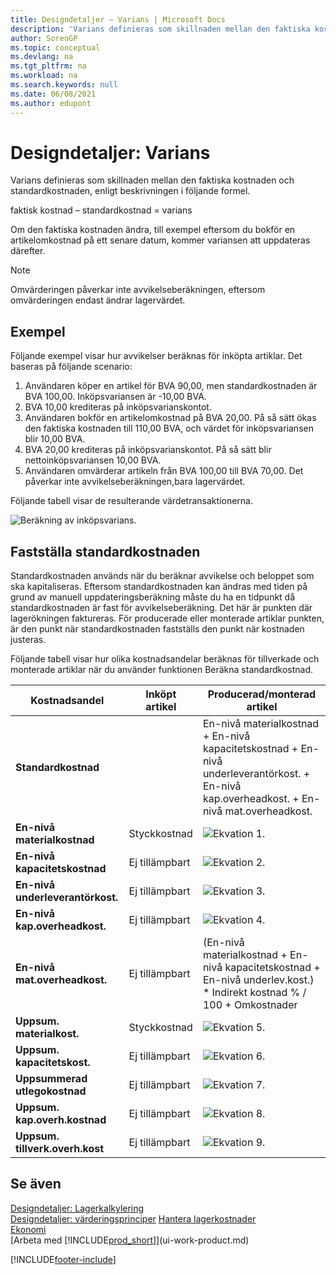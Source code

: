 ```yaml
---
title: Designdetaljer – Varians | Microsoft Docs
description: 'Varians definieras som skillnaden mellan den faktiska kostnaden och standardkostnaden, enligt beskrivningen i följande formel.'
author: SorenGP
ms.topic: conceptual
ms.devlang: na
ms.tgt_pltfrm: na
ms.workload: na
ms.search.keywords: null
ms.date: 06/08/2021
ms.author: edupont
---
```

# <a name="design-details-variance"></a><a name="design-details-variance"></a>Designdetaljer: Varians
Varians definieras som skillnaden mellan den faktiska kostnaden och standardkostnaden, enligt beskrivningen i följande formel.  

 faktisk kostnad – standardkostnad = varians  

 Om den faktiska kostnaden ändra, till exempel eftersom du bokför en artikelomkostnad på ett senare datum, kommer variansen att uppdateras därefter.  

> [!NOTE]  
>  Omvärderingen påverkar inte avvikelseberäkningen, eftersom omvärderingen endast ändrar lagervärdet.  

## <a name="example"></a><a name="example"></a>Exempel
 Följande exempel visar hur avvikelser beräknas för inköpta artiklar. Det baseras på följande scenario:  

1.  Användaren köper en artikel för BVA 90,00, men standardkostnaden är BVA 100,00. Inköpsvariansen är -10,00 BVA.  
2.  BVA 10,00 krediteras på inköpsvarianskontot.  
3.  Användaren bokför en artikelomkostnad på BVA 20,00. På så sätt ökas den faktiska kostnaden till 110,00 BVA, och värdet för inköpsvariansen blir 10,00 BVA.  
4.  BVA 20,00 krediteras på inköpsvarianskontot. På så sätt blir nettoinköpsvariansen 10,00 BVA.  
5.  Användaren omvärderar artikeln från BVA 100,00 till BVA 70,00. Det påverkar inte avvikelseberäkningen,bara lagervärdet.  

 Följande tabell visar de resulterande värdetransaktionerna.  

 ![Beräkning av inköpsvarians.](media/design_details_inventory_costing_11_purchase_variance.png "Beräkning av inköpsvarians")  

## <a name="determining-the-standard-cost"></a><a name="determining-the-standard-cost"></a>Fastställa standardkostnaden
 Standardkostnaden används när du beräknar avvikelse och beloppet som ska kapitaliseras. Eftersom standardkostnaden kan ändras med tiden på grund av manuell uppdateringsberäkning måste du ha en tidpunkt då standardkostnaden är fast för avvikelseberäkning. Det här är punkten där lagerökningen faktureras. För producerade eller monterade artiklar punkten, är den punkt när standardkostnaden fastställs den punkt när kostnaden justeras.  

 Följande tabell visar hur olika kostnadsandelar beräknas för tillverkade och monterade artiklar när du använder funktionen Beräkna standardkostnad.  

|Kostnadsandel|Inköpt artikel|Producerad/monterad artikel|  
|----------------|--------------------|------------------------------|  
|**Standardkostnad**||En-nivå materialkostnad + En-nivå kapacitetskostnad + En-nivå underleverantörkost. + En-nivå kap.overheadkost. + En-nivå mat.overheadkost.|  
|**En-nivå materialkostnad**|Styckkostnad|![Ekvation 1.](media/design_details_inventory_costing_11_equation_1.png "Ekvation 1")|  
|**En-nivå kapacitetskostnad**|Ej tillämpbart|![Ekvation 2.](media/design_details_inventory_costing_11_equation_2.png "Ekvation 2")|  
|**En-nivå underleverantörkost.**|Ej tillämpbart|![Ekvation 3.](media/design_details_inventory_costing_11_equation_3.png "Ekvation 3")|  
|**En-nivå kap.overheadkost.**|Ej tillämpbart|![Ekvation 4.](media/design_details_inventory_costing_11_equation_4.png "Ekvation 4")|  
|**En-nivå mat.overheadkost.**|Ej tillämpbart|(En-nivå materialkostnad + En-nivå kapacitetskostnad + En-nivå underlev.kost.) * Indirekt kostnad % / 100 + Omkostnader|  
|**Uppsum. materialkost.**|Styckkostnad|![Ekvation 5.](media/design_details_inventory_costing_11_equation_5.png "Ekvation 5")|  
|**Uppsum. kapacitetskost.**|Ej tillämpbart|![Ekvation 6.](media/design_details_inventory_costing_11_equation_6.png "Ekvation 6")|  
|**Uppsummerad utlegokostnad**|Ej tillämpbart|![Ekvation 7.](media/design_details_inventory_costing_11_equation_7.png "Ekvation 7")|  
|**Uppsum. kap.overh.kostnad**|Ej tillämpbart|![Ekvation 8.](media/design_details_inventory_costing_11_equation_8.png "Ekvation 8")|  
|**Uppsum. tillverk.overh.kost**|Ej tillämpbart|![Ekvation 9.](media/design_details_inventory_costing_11_equation_9.png "Ekvation 9")|  

## <a name="see-also"></a><a name="see-also"></a>Se även
 [Designdetaljer: Lagerkalkylering](design-details-inventory-costing.md)   
 [Designdetaljer: värderingsprinciper](design-details-costing-methods.md) [Hantera lagerkostnader](finance-manage-inventory-costs.md)  
 [Ekonomi](finance.md)  
 [Arbeta med [!INCLUDE[prod_short](includes/prod_short.md)]](ui-work-product.md)


[!INCLUDE[footer-include](includes/footer-banner.md)]
